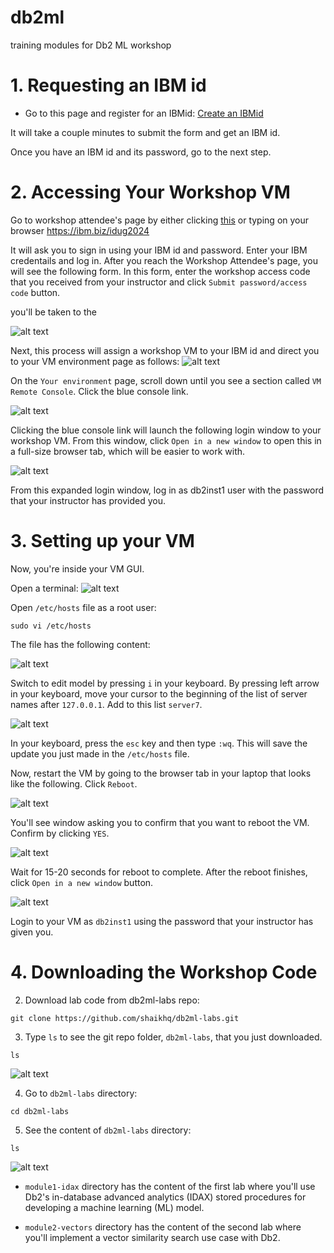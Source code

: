 # db2ml
training modules for Db2 ML workshop

# 1. Requesting an IBM id
- Go to this page and register for an IBMid: [Create an IBMid](https://www.ibm.com/account/reg/us-en/signup?formid=urx-19776)

It will take a couple minutes to submit the form and get an IBM id. 

Once you have an IBM id and its password, go to the next step. 

# 2. Accessing Your Workshop VM
Go to workshop attendee's page by either clicking [this](https://techzone.ibm.com/my/workshops/student/6710247b242dbc7351ebe218) or typing on your browser https://ibm.biz/idug2024


It will ask you to sign in using your IBM id and password. Enter your IBM credentails and log in. After you reach the Workshop Attendee's page, you will see the following form. In this form, enter the workshop access code that you received from your instructor and click `Submit password/access code` button. 


you'll be taken to the 

![alt text](image-9.png)

Next, this process will assign a workshop VM to your IBM id and direct you to your VM environment page as follows:
![alt text](image-10.png)


On the `Your environment` page, scroll down until you see a section called `VM Remote Console`. Click the blue console link. 

![alt text](image-14.png)


Clicking the blue console link will launch the following login window to your workshop VM. From this window, click `Open in a new window` to open this in a full-size browser tab, which will be easier to work with. 

![alt text](image-15.png)

From this expanded login window, log in as db2inst1 user with the password that your instructor has provided you. 

# 3. Setting up your VM
Now, you're inside your VM GUI. 

Open a terminal:
![alt text](image.png)

 Open `/etc/hosts` file as a root user:
```shell
sudo vi /etc/hosts
```

The file has the following content:

![alt text](image-3.png)

Switch to edit model by pressing `i` in your keyboard. By pressing left arrow in your keyboard, move your cursor to the beginning of the list of server names after `127.0.0.1`. Add to this list `server7`. 

![alt text](image-4.png)

In your keyboard, press the `esc` key and then type `:wq`. This will save the update you just made in the `/etc/hosts` file. 

Now, restart the VM by going to the browser tab in your laptop that looks like the following. Click `Reboot`.

![alt text](image-6.png)

You'll see window asking you to confirm that you want to reboot the VM. Confirm by clicking `YES`. 

![alt text](image-7.png)

Wait for 15-20 seconds for reboot to complete. After the reboot finishes, click `Open in a new window` button. 

![alt text](image-8.png)

Login to your VM as `db2inst1` using the password that your instructor has given you. 

# 4. Downloading the Workshop Code

2. Download lab code from db2ml-labs repo:
```shell
git clone https://github.com/shaikhq/db2ml-labs.git
```

3. Type `ls` to see the git repo folder, `db2ml-labs`, that you just downloaded. 
```shell
ls
```

![alt text](image-1.png)

4. Go to `db2ml-labs` directory:
```shell
cd db2ml-labs
```

5. See the content of `db2ml-labs` directory:
```shell
ls
```

![alt text](image-2.png)

- `module1-idax` directory has the content of the first lab where you'll use Db2's in-database advanced analytics (IDAX) stored 
procedures for developing a machine learning (ML) model.

- `module2-vectors` directory has the content of the second lab where you'll implement a vector similarity search use case with Db2.
